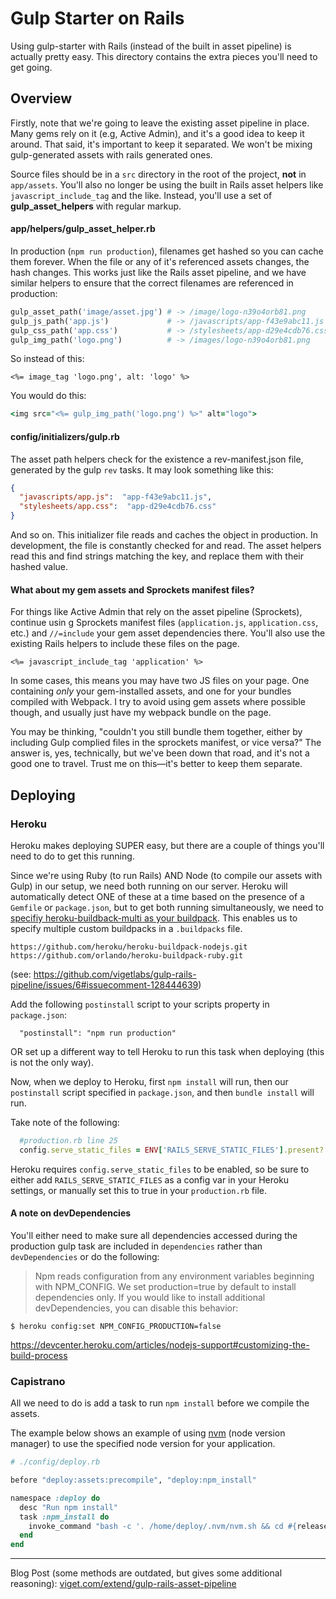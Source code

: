 # Gulp Starter on Rails

Using gulp-starter with Rails (instead of the built in asset pipeline) is actually pretty easy. This directory contains the extra pieces you'll need to get going.

## Overview
Firstly, note that we're going to leave the existing asset pipeline in place. Many gems rely on it (e.g, Active Admin), and it's a good idea to keep it around. That said, it's important to keep it separated. We won't be mixing gulp-generated assets with rails generated ones.

Source files should be in a `src` directory in the root of the project, **not** in `app/assets`. You'll also no longer be using the built in Rails asset helpers like `javascript_include_tag` and the like. Instead, you'll use a set of **gulp_asset_helpers** with regular markup.

#### app/helpers/gulp_asset_helper.rb
In production (`npm run production`), filenames get hashed so you can cache them forever. When the file or any of it's referenced assets changes, the hash changes. This works just like the Rails asset pipeline, and we have similar helpers to ensure that the correct filenames are referenced in production:

```ruby
gulp_asset_path('image/asset.jpg') # -> /image/logo-n39o4orb81.png
gulp_js_path('app.js')             # -> /javascripts/app-f43e9abc11.js
gulp_css_path('app.css')           # -> /stylesheets/app-d29e4cdb76.css
gulp_img_path('logo.png')          # -> /images/logo-n39o4orb81.png
```

So instead of this:
```erb
<%= image_tag 'logo.png', alt: 'logo' %>
```

You would do this:
```ruby
<img src="<%= gulp_img_path('logo.png') %>" alt="logo">
```

#### config/initializers/gulp.rb
The asset path helpers check for the existence a rev-manifest.json file, generated by the gulp `rev` tasks. It may look something like this: 

```json
{
  "javascripts/app.js":  "app-f43e9abc11.js",
  "stylesheets/app.css":  "app-d29e4cdb76.css"
}
```
And so on. This initializer file reads and caches the object in production. In development, the file is constantly checked for and read. The asset helpers read this and find strings matching the key, and replace them with their hashed value.

#### What about my gem assets and Sprockets manifest files?
For things like Active Admin that rely on the asset pipeline (Sprockets), continue usin g Sprockets manifest files (`application.js`, `application.css`, etc.) and `//=include` your gem asset dependencies there. You'll also use the existing Rails helpers to include these files on the page.

```
<%= javascript_include_tag 'application' %>
```
In some cases, this means you may have two JS files on your page. One containing *only* your gem-installed assets, and one for your bundles compiled with Webpack. I try to avoid using gem assets where possible though, and usually just have my webpack bundle on the page. 

You may be thinking, "couldn't you still bundle them together, either by including Gulp complied files in the sprockets manifest, or vice versa?" The answer is, yes, technically, but we've been down that road, and it's not a good one to travel. Trust me on this—it's better to keep them separate.


## Deploying
### Heroku
Heroku makes deploying SUPER easy, but there are a couple of things you'll need to do to get this running.

Since we're using Ruby (to run Rails) AND Node (to compile our assets with Gulp) in our setup, we need both running on our server. Heroku will automatically detect ONE of these at a time based on the presence of a `Gemfile` or `package.json`, but to get both running simultaneously, we need to [specifiy heroku-buildback-multi as your buildpack](https://github.com/ddollar/heroku-buildpack-multi). This enables us to specify multiple custom buildpacks in a `.buildpacks` file.
```
https://github.com/heroku/heroku-buildpack-nodejs.git
https://github.com/orlando/heroku-buildpack-ruby.git
```
(see: https://github.com/vigetlabs/gulp-rails-pipeline/issues/6#issuecomment-128444639)

Add the following `postinstall` script to your scripts property in `package.json`:
```
  "postinstall": "npm run production"
```
OR set up a different way to tell Heroku to run this task when deploying (this is not the only way).

Now, when we deploy to Heroku, first `npm install` will run, then our `postinstall` script specified in `package.json`, and then `bundle install` will run.

Take note of the following:
```rb
  #production.rb line 25
  config.serve_static_files = ENV['RAILS_SERVE_STATIC_FILES'].present?
```
Heroku requires `config.serve_static_files` to be enabled, so be sure to either add `RAILS_SERVE_STATIC_FILES` as a config var in your Heroku settings, or manually set this to true in your `production.rb` file.

#### A note on devDependencies
You'll either need to make sure all dependencies accessed during the production gulp task are included in `dependencies` rather than `devDependencies` or do the following:

> Npm reads configuration from any environment variables beginning with NPM_CONFIG. We set production=true by default to install dependencies only. If you would like to install additional devDependencies, you can disable this behavior:
```
$ heroku config:set NPM_CONFIG_PRODUCTION=false
```

https://devcenter.heroku.com/articles/nodejs-support#customizing-the-build-process

### Capistrano

All we need to do is add a task to run `npm install` before we compile the assets.

The example below shows an example of using [nvm](https://github.com/creationix/nvm) (node version manager) to use the specified node version for your application.

```rb
# ./config/deploy.rb

before "deploy:assets:precompile", "deploy:npm_install"

namespace :deploy do
  desc "Run npm install"
  task :npm_install do
    invoke_command "bash -c '. /home/deploy/.nvm/nvm.sh && cd #{release_path} && npm install'"
  end
end
```

---
Blog Post (some methods are outdated, but gives some additional reasoning): [viget.com/extend/gulp-rails-asset-pipeline](http://viget.com/extend/gulp-rails-asset-pipeline)

